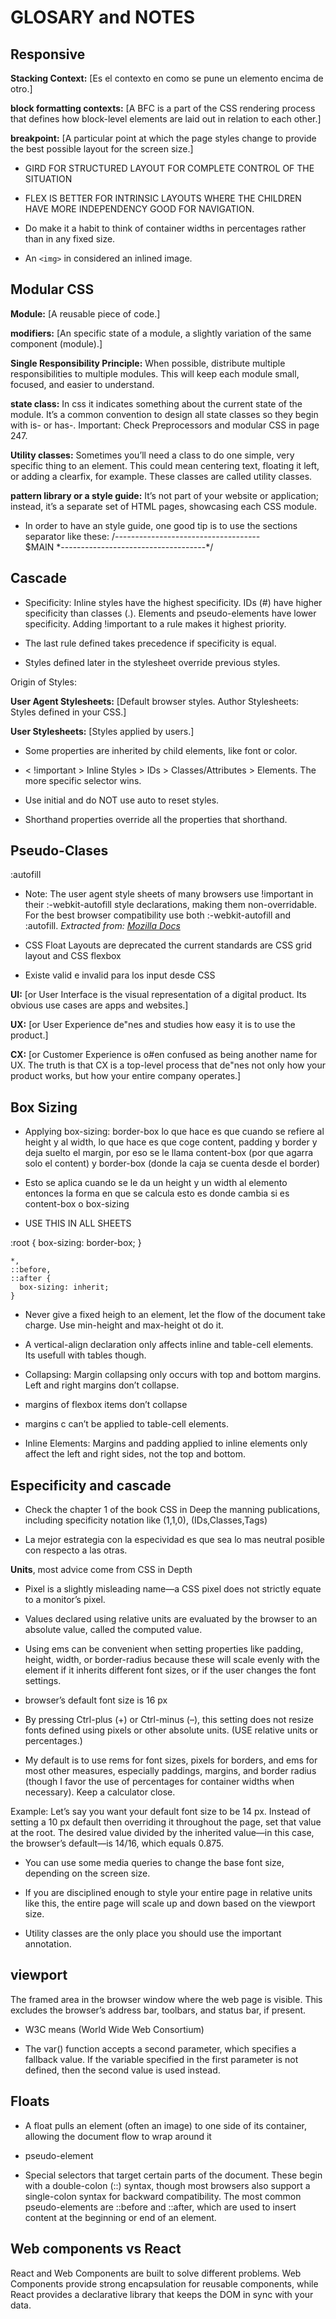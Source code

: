 # GLOSARY and NOTES

## Responsive

**Stacking Context:** [Es el contexto en como se pune un elemento encima de otro.]

**block formatting contexts:** [A BFC is a part of the CSS rendering process that defines how block-level elements are laid out in relation to each other.]

**breakpoint:** [A particular point at which the page styles change to provide the
best possible layout for the screen size.]

- GIRD FOR STRUCTURED LAYOUT FOR COMPLETE CONTROL OF THE SITUATION

- FLEX IS BETTER FOR INTRINSIC LAYOUTS WHERE THE CHILDREN HAVE MORE INDEPENDENCY GOOD FOR NAVIGATION.

- Do make it a habit to think of container widths in percentages rather than in any fixed size.

- An `<img>` in considered an inlined image.

## Modular CSS

**Module:** [A reusable piece of code.]

**modifiers:** [An specific state of a module, a slightly variation of the same component (module).]

**Single Responsibility Principle:** When possible, distribute multiple responsibilities to multiple modules. This will keep each module small, focused, and easier to understand.

**state class:** In css it indicates something about the current state of the module. It’s a common convention to design all state classes so they begin with is- or has-.
Important: Check Preprocessors and modular CSS in page 247.

**Utility classes:** Sometimes you’ll need a class to do one simple, very specific thing to an element. This could mean centering text, floating it left, or adding a clearfix, for example. These classes are called utility classes.

**pattern library or a style guide:** It’s not part of your website or application; instead, it’s a separate set of HTML pages, showcasing each CSS module.

- In order to have an style guide, one good tip is to use the sections separator like these:
/*------------------------------------*\
    $MAIN
\*------------------------------------*/

## Cascade

- Specificity:
Inline styles have the highest specificity.
IDs (#) have higher specificity than classes (.).
Elements and pseudo-elements have lower specificity.
Adding !important to a rule makes it highest priority.

- The last rule defined takes precedence if specificity is equal.

- Styles defined later in the stylesheet override previous styles.

Origin of Styles:

**User Agent Stylesheets:** [Default browser styles.
Author Stylesheets: Styles defined in your CSS.]

**User Stylesheets:** [Styles applied by users.]

- Some properties are inherited by child elements, like font or color.

- < !important > Inline Styles > IDs > Classes/Attributes > Elements.
The more specific selector wins.

- Use initial and do NOT use auto to reset styles.

- Shorthand properties override all the properties that shorthand.

## Pseudo-Clases

:autofill

- Note: The user agent style sheets of many browsers use !important in their :-webkit-autofill style declarations, making them non-overridable. For the best browser compatibility use both :-webkit-autofill and :autofill.
*Extracted from: [Mozilla Docs](https://developer.mozilla.org/en-US/docs/Web/CSS/:autofill)*

- CSS Float Layouts are deprecated the current standards are CSS grid layout and CSS flexbox

- Existe valid e invalid para los input desde CSS

**UI:** [or User Interface is the visual representation of a digital
product. Its obvious use cases are apps and websites.]

**UX:** [or User Experience de"nes and studies how easy it is to
use the product.]

**CX:** [or Customer Experience is o#en confused as being another
name for UX. The truth is that CX is a top-level process that
de"nes not only how your product works, but how your entire
company operates.]

## Box Sizing

- Applying box-sizing: border-box lo que hace es que cuando se refiere al height y al width, lo que hace es que coge content, padding y border y deja suelto el margin, por eso se le llama content-box (por que agarra solo el content) y border-box (donde la caja se cuenta desde el border)
- Esto se aplica cuando se le da un height y un width al elemento entonces la forma en que se calcula esto es donde cambia si es content-box o box-sizing

- USE THIS IN ALL SHEETS

:root {
      box-sizing: border-box;
    }

    *,
    ::before,
    ::after {
      box-sizing: inherit;
    }

- Never give a fixed heigh to an element, let the flow of the document take charge. Use min-height and max-height ot do it.

- A vertical-align declaration only affects inline and table-cell elements. Its usefull with tables though.

- Collapsing: Margin collapsing only occurs with top and bottom margins. Left and right margins don’t collapse.

- margins of flexbox items don’t collapse

- margins c can’t be applied to table-cell elements.

- Inline Elements: Margins and padding applied to inline elements only affect the left and right sides, not the top and bottom.

## Especificity and cascade

- Check the chapter 1 of the book CSS in Deep the manning publications, including specificity notation like (1,1,0), (IDs,Classes,Tags)

- La mejor estrategia con la especividad es que sea lo mas neutral posible con respecto a las otras.

**Units**, most advice come from CSS in Depth

- Pixel is a slightly misleading name—a CSS pixel does not strictly equate to a monitor’s pixel.

- Values declared using relative units are evaluated by the browser to an absolute value, called the computed value.

- Using ems can be convenient when setting properties like padding, height, width, or border-radius because these will scale evenly with the element if it inherits different font sizes, or if the user changes the font settings.

- browser’s default font size is 16 px

- By pressing Ctrl-plus (+) or Ctrl-minus (–), this setting does not resize fonts defined using pixels or other absolute units. (USE relative units or percentages.)

- My default is to use rems for font sizes, pixels for borders, and ems for most other measures, especially paddings, margins, and border radius (though I favor the use of percentages for container widths when necessary). Keep a calculator close.

Example: Let’s say you want your default font size to be 14 px. Instead of setting a 10 px default then overriding it throughout the page, set that value at the root. The desired value divided by the inherited value—in this case, the browser’s default—is 14/16, which equals 0.875.

- You can use some media queries to change the base font size, depending on the screen size.

- If you are disciplined enough to style your entire page in relative units like this, the entire page will scale up and down based on the viewport size.

- Utility classes are the only place you should use the important annotation.

## viewport

The framed area in the browser window where the web page is visible. This excludes the browser’s address bar, toolbars, and status bar, if present.

- W3C means (World Wide Web Consortium)

- The var() function accepts a second parameter, which specifies a fallback value. If the variable specified in the first parameter is not defined, then the second value is used instead.

## Floats

- A float pulls an element (often an image) to one side of its container, allowing the document flow to wrap around it

- pseudo-element

- Special selectors that target certain parts of the document. These begin with a double-colon (::) syntax, though most browsers also support a single-colon syntax for backward compatibility. The most common pseudo-elements are ::before and ::after, which are used to insert content at the beginning or end of an element.

## Web components vs React

React and Web Components are built to solve different problems. Web Components provide strong encapsulation for reusable components, while React provides a declarative library that keeps the DOM in sync with your data.
